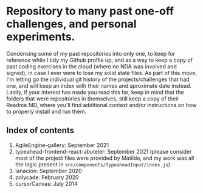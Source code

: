# Repository to many past one-off challenges, and personal experiments.

Condensing some of my past repositories into only one, to keep for reference while I tidy my Github profile up, and as a way to keep a copy of past coding exercises in the cloud (where no NDA was involved and signed), in case I ever were to lose my solid state files.
As part of this move, I'm letting go the individual git history of the projects/challenges that had one, and will keep an index with their names and aproximate date instead.
Lastly, if your interest has made you read this far, keep in mind that the folders that were repositories in themselves, still keep a copy of their Readme.MD, where you'll find additional context and/or instructions on how to properly install and run them.

## Index of contents
1. AgileEngine-gallery: September 2021
2. typeahead-frontend-react-abuteler: September 2021 (please consider most of the project files were provided by Matilda, and my work was all the logic present in `src/components/TypeaheadInput/index.js`)
3. lanacion: September 2020
4. polycade: February 2020
5. cursorCanvas: July 2014